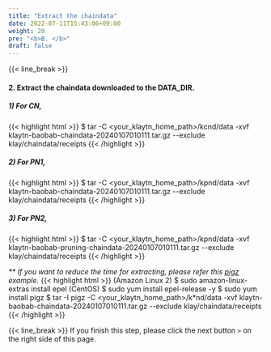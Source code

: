 ```yaml
---
title: "Extract the chaindata"
date: 2022-07-11T15:43:06+09:00
weight: 20
pre: "<b>B. </b>"
draft: false
---
```


{{< line_break >}}
#### 2. Extract the chaindata downloaded to the DATA_DIR.

##### 1) For CN,
{{< highlight html >}}
$ tar -C <your_klaytn_home_path>/kcnd/data -xvf klaytn-baobab-chaindata-20240107010111.tar.gz --exclude klay/chaindata/receipts
{{< /highlight >}}

##### 2) For PN1,
{{< highlight html >}}
$ tar -C <your_klaytn_home_path>/kpnd/data -xvf klaytn-baobab-chaindata-20240107010111.tar.gz --exclude klay/chaindata/receipts
{{< /highlight >}}

##### 3) For PN2,
{{< highlight html >}}
$ tar -C <your_klaytn_home_path>/kpnd/data -xvf klaytn-baobab-pruning-chaindata-20240107010111.tar.gz --exclude klay/chaindata/receipts
{{< /highlight >}}

_** If you want to reduce the time for extracting, please refer this [pigz](https://zlib.net/pigz/) example._
{{< highlight html >}}
(Amazon Linux 2) $ sudo amazon-linux-extras install epel
(CentOS) $ sudo yum install epel-release -y
$ sudo yum install pigz
$ tar -I pigz -C <your_klaytn_home_path>/k*nd/data -xvf klaytn-baobab-chaindata-20240107010111.tar.gz --exclude klay/chaindata/receipts
{{< /highlight >}}

{{< line_break >}}
If you finish this step, please click the next button ```>``` on the right side of this page.